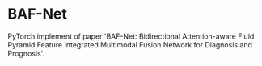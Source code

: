 # BAF-Net

PyTorch implement of paper 'BAF-Net: Bidirectional Attention-aware Fluid Pyramid Feature Integrated Multimodal Fusion Network for Diagnosis and Prognosis'.
